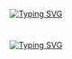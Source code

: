 <p align="center"> 
 <a href="https://git.io/typing-svg"><img src="https://readme-typing-svg.demolab.com?font=Montserrat&weight=500&size=24&duration=5&pause=1000&color=309011DA&center=true&vCenter=true&repeat=false&random=false&width=435&height=25&lines=Will-Mah" alt="Typing SVG" /></a>
</p>
<h1></h1>
<p align="center"> 
 <a href="https://git.io/typing-svg"><img src="https://readme-typing-svg.demolab.com?font=Montserrat&weight=500&pause=1000&color=309011DA&center=true&random=false&width=435&lines=Junior+Python+Developer;Machine+Learning+Enthusiast;Always+Learning+New+Things" alt="Typing SVG" /></a>  
</p>
<h1></h1>
<!-- Social icons section -->
<p align="center"> 
  
</p>
